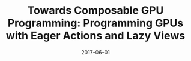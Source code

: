 ---
title: "Towards Composable GPU Programming: Programming GPUs with Eager Actions and Lazy Views"
collection: talks
type: "Talk"
permalink: /talks/2017/SPLS
venue: "Scottish Programming Languages Seminar at the University of the West of Scotland"
venue-url: "https://agozillon.github.io/spls-uws-17/"
date: 2017-06-01
location: "Paisley, UK"
slideurl: '/files/talks/2017/SPLS-2017.pdf'
---